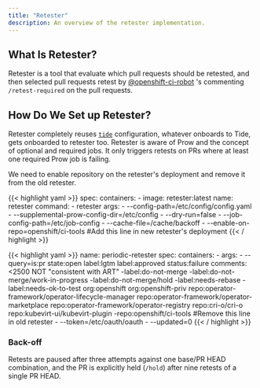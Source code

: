 ```yaml
---
title: "Retester"
description: An overview of the retester implementation.
---
```

## What Is Retester?
Retester is a tool that evaluate which pull requests should be retested, and then selected pull requests retest 
by [@openshift-ci-robot](https://github.com/openshift-ci-robot) 's commenting `/retest-required` on the pull requests.

## How Do We Set up Retester?
Retester completely reuses [`tide`](https://github.com/kubernetes/test-infra/blob/master/prow/cmd/tide/README.md) 
configuration, whatever onboards to Tide, gets onboarded to retester too.
Retester is aware of Prow and the concept of optional and required jobs. It only triggers retests on PRs 
where at least one required Prow job is failing.

We need to enable repository on the retester's deployment and remove it from the old retester.

{{< highlight yaml >}}
  spec:
    containers:
    - image: retester:latest
      name: retester
      command:
      - retester
      args:
      - --config-path=/etc/config/config.yaml
      - --supplemental-prow-config-dir=/etc/config
      - --dry-run=false
      - --job-config-path=/etc/job-config
      - --cache-file=/cache/backoff
      - --enable-on-repo=openshift/ci-tools       #Add this line in new retester's deployment
{{< / highlight >}}

{{< highlight yaml >}}
  name: periodic-retester
  spec:
    containers:
    - args:
      - --query=is:pr state:open label:lgtm label:approved status:failure comments:<2500
        NOT "consistent with ART" -label:do-not-merge -label:do-not-merge/work-in-progress
        -label:do-not-merge/hold -label:needs-rebase -label:needs-ok-to-test org:openshift
        org:openshift-priv repo:operator-framework/operator-lifecycle-manager repo:operator-framework/operator-marketplace
        repo:operator-framework/operator-registry repo:cri-o/cri-o repo:kubevirt-ui/kubevirt-plugin
        -repo:openshift/ci-tools                  #Remove this line in old retester
      - --token=/etc/oauth/oauth
      - --updated=0
{{< / highlight >}}

### Back-off
Retests are paused after three attempts against one base/PR HEAD combination, and the PR is explicitly held (`/hold`) after nine retests of a single PR HEAD.
